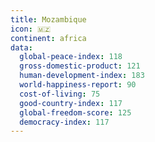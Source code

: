 ```yaml
---
title: Mozambique
icon: 🇲🇿
continent: africa
data:
  global-peace-index: 118
  gross-domestic-product: 121
  human-development-index: 183
  world-happiness-report: 90
  cost-of-living: 75
  good-country-index: 117
  global-freedom-score: 125
  democracy-index: 117
---
```

